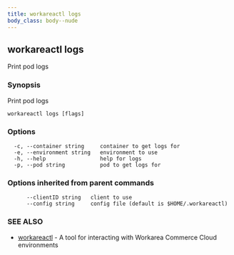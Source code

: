 ```yaml
---
title: workareactl logs
body_class: body--nude
---
```

## workareactl logs

Print pod logs

### Synopsis

Print pod logs

```
workareactl logs [flags]
```

### Options

```
  -c, --container string     container to get logs for
  -e, --environment string   environment to use
  -h, --help                 help for logs
  -p, --pod string           pod to get logs for
```

### Options inherited from parent commands

```
      --clientID string   client to use
      --config string     config file (default is $HOME/.workareactl)
```

### SEE ALSO

* [workareactl](/cli/workareactl.html)	 - A tool for interacting with Workarea Commerce Cloud environments


